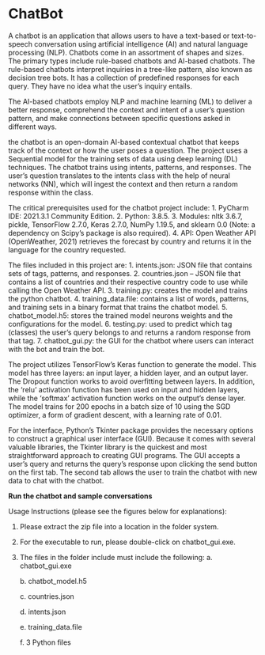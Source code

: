 # ChatBot

A chatbot is an application that allows users to have a text-based or text-to-speech conversation using artificial intelligence (AI) and natural language processing (NLP). Chatbots come in an assortment of shapes and sizes. The primary types include rule-based chatbots and AI-based chatbots. 
The rule-based chatbots interpret inquiries in a tree-like pattern, also known as decision tree bots. It has a collection of predefined responses for each query. They have no idea what the user’s inquiry entails.

The AI-based chatbots employ NLP and machine learning (ML) to deliver a better response, comprehend the context and intent of a user’s question pattern, and make connections between specific questions asked in different ways.

the chatbot is an open-domain AI-based contextual chatbot that keeps track of the context or how the user poses a question. The project uses a Sequential model for the training sets of data using deep learning (DL) techniques. 
The chatbot trains using intents, patterns, and responses. The user’s question translates to the intents class with the help of neural networks (NN), which will ingest the context and then return a random response within the class.

The critical prerequisites used for the chatbot project include:
    1. PyCharm IDE: 2021.3.1 Community Edition.
    2. Python: 3.8.5.
    3. Modules: nltk 3.6.7, pickle, TensorFlow 2.7.0, Keras 2.7.0, NumPy 1.19.5, and sklearn 0.0 (Note: a dependency on Scipy’s package is also required).
    4. API: Open Weather API (OpenWeather, 2021) retrieves the forecast by country and returns it in the language for the country requested.

The files included in this project are:
    1. intents.json: JSON file that contains sets of tags, patterns, and responses. 
    2. countries.json – JSON file that contains a list of countries and their respective country code to use while calling the Open Weather API.
    3. training.py: creates the model and trains the python chatbot.
    4. training_data.file: contains a list of words, patterns, and training sets in a binary format that trains the chatbot model.
    5. chatbot_model.h5: stores the trained model neurons weights and the configurations for the model.
    6. testing.py: used to predict which tag (classes) the user’s query belongs to and returns a random response from that tag.
    7. chatbot_gui.py: the GUI for the chatbot where users can interact with the bot and train the bot.

The project utilizes TensorFlow’s Keras function to generate the model. This model has three layers: an input layer, a hidden layer, and an output layer. The Dropout function works to avoid overfitting between layers. In addition, the ‘relu’ activation function has been used on input and hidden layers, while the ‘softmax’ activation function works on the output’s dense layer. The model trains for 200 epochs in a batch size of 10 using the SGD optimizer, a form of gradient descent, with a learning rate of 0.01.

For the interface, Python’s Tkinter package provides the necessary options to construct a graphical user interface (GUI). Because it comes with several valuable libraries, the Tkinter library is the quickest and most straightforward approach to creating GUI programs. The GUI accepts a user’s query and returns the query’s response upon clicking the send button on the first tab. The second tab allows the user to train the chatbot with new data to chat with the chatbot.

**Run the chatbot and sample conversations**

Usage Instructions (please see the figures below for explanations):
1. Please extract the zip file into a location in the folder system.
2. For the executable to run, please double-click on chatbot_gui.exe.
3. The files in the folder include must include the following:
   a. chatbot_gui.exe
   
   b. chatbot_model.h5
   
   c. countries.json
   
   d. intents.json
   
   e. training_data.file
   
   f. 3 Python files
   

